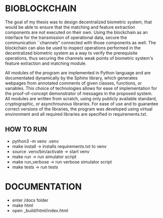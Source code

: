  # BIOBLOCKCHAIN
 The goal of my thesis was to design decentralized biometric system, that would be able to ensure that the matching and feature extraction components are not executed on their own. Using the blockchain as an interface for the transmission of operational data, secure the communication ``channels" connected with those components as well. The blockchain can also be used to inspect operations performed in the decentralized biometric system as a way to verify the prerequisite operations, thus securing the channels weak points of biometric system's feature extraction and matching module. 

All modules of the program are implemented in Python language and are documentated dynamically by the Sphinx library, which generates webpages from annotated comments of given classes, functions, or variables. This choice of technologies allows for ease of implementation for the proof-of-concept demonstrator of messages in the proposed system. All modules are written from scratch, using only publicly available standard, cryptographic, or asynchrounous libraries. For ease of use and to guarantee correct versions of the libraries, the program was developed using virtual environment and all required libraries are specified in requirements.txt.

 ## HOW TO RUN
  - python3 -m venv .venv
  - make install -> installs requirements.txt to venv
  - source .venv/bin/activate -> start venv
  - make run -> run simulator script
  - make run_verbose -> run verbose simulator script
  - make tests -> run tests

# DOCUMENTATION
 - enter /docs folder
 - make html
 - open _build/html/index.html
